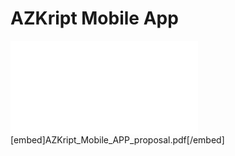 # AZKript Mobile App

<embed src="AZKript_Mobile_APP_proposal.pdf" type="application/pdf">
[embed]AZKript_Mobile_APP_proposal.pdf[/embed]

